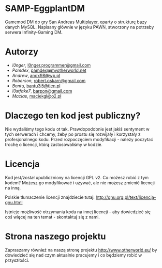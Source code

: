 SAMP-EggplantDM
============
Gamemod DM do gry San Andreas Multiplayer, oparty o strukturę bazy danych MySQL. 
Napisany głównie w języku PAWN, stworzony na potrzeby serwera Infinity-Gaming DM.

Autorzy
============
- _l0nger_, l0nger.programmer@gmail.com
- _Pamdex_, pamdex@myotherworld.net
- _Andrew_, andx98@wp.pl
- _Roberson_, robert.oskarn@gmail.com
- _Bantu_, bantu3i5@tlen.pl
- _l0stfake7_, barpon@gmail.com
- _Macias_, maciekgl@o2.pl

Dlaczego ten kod jest publiczny?
============
Nie wydaliśmy tego kodu ot tak. Prawdopodobnie jest jakiś sentyment w tych serwerach i chcemy, żeby po prostu się rozwijały i korzystały z profesjonalnego kodu. Przed rozpoczęciem modyfikacji - należy poczytać trochę o licencji, którą zastosowaliśmy w kodzie.

Licencja
============
Kod jest/został upubliczniony na licencji GPL v2. Co możesz robić z tym kodem? Możesz go modyfikować i używać, ale nie możesz zmienić licencji na inną.

Polskie tłumaczenie licencji znajdziecie tutaj: http://gnu.org.pl/text/licencja-gnu.html


Istnieje możliwość otrzymania kodu na innej licencji - aby dowiedzieć się coś więcej na ten temat - skontaktuj się z nami.


Strona naszego projektu
============
Zapraszamy również na naszą stronę projektu http://www.otherworld.eu/ by dowiedzieć się nad czym aktualnie pracujemy i co będziemy robić w przyszłości.
